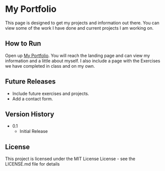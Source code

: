 # My Portfolio
This page is designed to get my projects and information out there.  You can view some of the work I have done and current projects I am working on.

## How to Run
Open up <a href="https://dennisamayo.github.io/">My Portfolio</a>.  You will reach the landing page and can view my information and a little about myself.  I also include a page with the Exercises we have completed in class and on my own.


## Future Releases

- Include future exercises and projects.
- Add a contact form.

## Version History

* 0.1
    * Initial Release

## License

This project is licensed under the MIT License License - see the LICENSE.md file for details